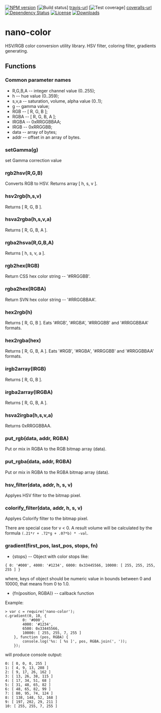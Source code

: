 [![NPM version][npm-image]][npm-url]
[![Build status][travis-image]] [travis-url]
[![Test coverage][coveralls-image]] [coveralls-url]
[![Dependency Status][david-image]][david-url]
[![License][license-image]][license-url]
[![Downloads][downloads-image]][downloads-url]

# nano-color

HSV/RGB color conversion utility library. HSV filter, coloring filter, gradients generating.

## Functions

### Common parameter names

* R,G,B,A -- integer channel value (0..255);
* h -- hue value (0..359);
* s,v,a -- saturation, volume, alpha value (0..1);
* g -- gamma value;
* RGB -- [ R, G, B ];
* RGBA -- [ R, G, B, A ];
* IRGBA -- 0xRRGGBBAA;
* IRGB -- 0xRRGGBB;
* data -- array of bytes;
* addr -- offset in an array of bytes.

### setGamma(g)

set Gamma correction value

### rgb2hsv(R,G,B)

Converts RGB to HSV. Returns array [ h, s, v ].

### hsv2rgb(h,s,v)

Returns [ R, G, B ].

### hsva2rgba(h,s,v,a)
Returns [ R, G, B, A ].

### rgba2hsva(R,G,B,A)

Returns [ h, s, v, a ].

### rgb2hex(RGB)

Return CSS hex color string -- '#RRGGBB'.

### rgba2hex(RGBA)

Return SVN hex color string -- '#RRGGBBAA'.

### hex2rgb(h)

Returns [ R, G, B ]. Eats '#RGB', '#RGBA', '#RRGGBB' and '#RRGGBBAA' formats.

### hex2rgba(hex)

Returns [ R, G, B, A ]. Eats '#RGB', '#RGBA', '#RRGGBB' and '#RRGGBBAA' formats.

### irgb2array(IRGB)

Returns [ R, G, B ].

### irgba2array(IRGBA)

Returns [ R, G, B, A ].

### hsva2irgba(h,s,v,a)

Returns 0xRRGGBBAA.

### put_rgb(data, addr, RGBA)

Put or mix in RGBA to the RGB bitmap array (data).

### put_rgba(data, addr, RGBA)

Put or mix in RGBA to the RGBA bitmap array (data).

### hsv_filter(data, addr, h, s, v)

Applyes HSV filter to the bitmap pixel.

### colorify_filter(data, addr, h, s, v)

Applyes Colorify filter to the bitmap pixel.

There are special case for v < 0. A result volume will be calculated by the formula ```(.21*r + .72*g + .07*b) * -val```.

### gradient(first_pos, last_pos, stops, fn)

* {stops} -- Object with color stops like:

```
{ 0: '#000', 4000: '#1234', 6000: 0x33445566, 10000: [ 255, 255, 255, 255 ] }
```
where, keys of object should be numeric value in bounds between 0 and 10000, that means from 0 to 1.0.

* {fn(position, RGBA)} -- callback function 

Example:
```
> var c = require('nano-color');
c.gradient(0, 10, {
		0: '#000',
		4000: '#1234',
		6500: 0x33445566,
		10000: [ 255, 255, 7, 255 ]
	}, function (pos, RGBA) {
		console.log('%s: [ %s ]', pos, RGBA.join(', '));
	});
```

will produce console output:
```
0: [ 0, 0, 0, 255 ]
1: [ 4, 9, 13, 208 ]
2: [ 9, 17, 26, 162 ]
3: [ 13, 26, 38, 115 ]
4: [ 17, 34, 51, 68 ]
5: [ 31, 48, 65, 82 ]
6: [ 48, 65, 82, 99 ]
7: [ 80, 95, 74, 124 ]
8: [ 138, 148, 52, 168 ]
9: [ 197, 202, 29, 211 ]
10: [ 255, 255, 7, 255 ]
```

[gitter-image]: https://badges.gitter.im/Holixus/nano-color.png
[gitter-url]: https://gitter.im/Holixus/nano-color
[npm-image]: https://img.shields.io/npm/v/nano-color.svg
[npm-url]: https://npmjs.org/package/nano-color
[github-tag]: http://img.shields.io/github/tag/Holixus/nano-color.svg
[github-url]: https://github.com/Holixus/nano-color/tags
[travis-image]: https://travis-ci.org/Holixus/nano-color.svg?branch=master
[travis-url]: https://travis-ci.org/Holixus/nano-color
[coveralls-image]: https://img.shields.io/coveralls/Holixus/nano-color.svg
[coveralls-url]: https://coveralls.io/r/Holixus/nano-color
[david-image]: http://img.shields.io/david/Holixus/nano-color.svg
[david-url]: https://david-dm.org/Holixus/nano-color
[license-image]: http://img.shields.io/npm/l/nano-color.svg
[license-url]: LICENSE
[downloads-image]: http://img.shields.io/npm/dm/nano-color.svg
[downloads-url]: https://npmjs.org/package/nano-color
